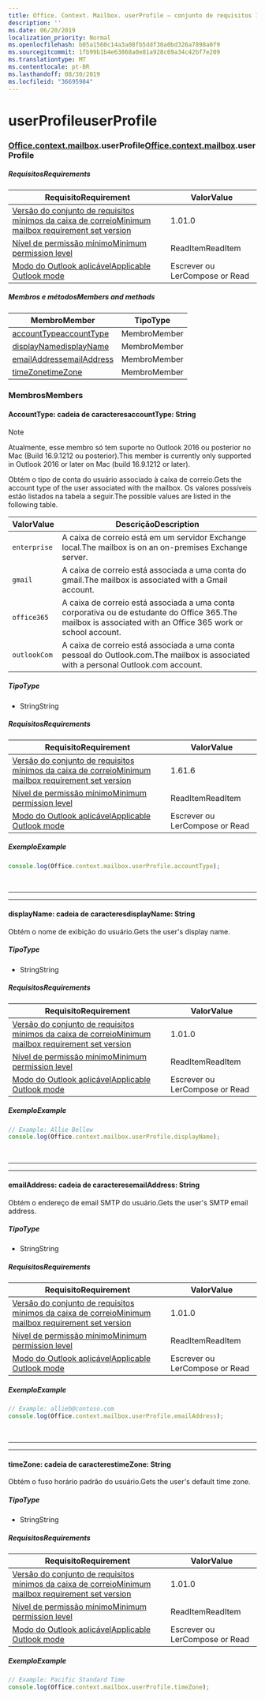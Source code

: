 ```yaml
---
title: Office. Context. Mailbox. userProfile – conjunto de requisitos 1,6
description: ''
ms.date: 06/20/2019
localization_priority: Normal
ms.openlocfilehash: b05a1560c14a3a08fb5ddf30a0bd326a7898a0f9
ms.sourcegitcommit: 1fb99b1b4e63868a0e81a928c69a34c42bf7e209
ms.translationtype: MT
ms.contentlocale: pt-BR
ms.lasthandoff: 08/30/2019
ms.locfileid: "36695984"
---
```

# <a name="userprofile"></a><span data-ttu-id="c2728-102">userProfile</span><span class="sxs-lookup"><span data-stu-id="c2728-102">userProfile</span></span>

### <a name="officeofficemdcontextofficecontextmdmailboxofficecontextmailboxmduserprofile"></a><span data-ttu-id="c2728-103">[Office](Office.md)[.context](Office.context.md)[.mailbox](Office.context.mailbox.md).userProfile</span><span class="sxs-lookup"><span data-stu-id="c2728-103">[Office](Office.md)[.context](Office.context.md)[.mailbox](Office.context.mailbox.md).userProfile</span></span>

##### <a name="requirements"></a><span data-ttu-id="c2728-104">Requisitos</span><span class="sxs-lookup"><span data-stu-id="c2728-104">Requirements</span></span>

|<span data-ttu-id="c2728-105">Requisito</span><span class="sxs-lookup"><span data-stu-id="c2728-105">Requirement</span></span>| <span data-ttu-id="c2728-106">Valor</span><span class="sxs-lookup"><span data-stu-id="c2728-106">Value</span></span>|
|---|---|
|[<span data-ttu-id="c2728-107">Versão do conjunto de requisitos mínimos da caixa de correio</span><span class="sxs-lookup"><span data-stu-id="c2728-107">Minimum mailbox requirement set version</span></span>](/office/dev/add-ins/reference/requirement-sets/outlook-api-requirement-sets)| <span data-ttu-id="c2728-108">1.0</span><span class="sxs-lookup"><span data-stu-id="c2728-108">1.0</span></span>|
|[<span data-ttu-id="c2728-109">Nível de permissão mínimo</span><span class="sxs-lookup"><span data-stu-id="c2728-109">Minimum permission level</span></span>](/outlook/add-ins/understanding-outlook-add-in-permissions)| <span data-ttu-id="c2728-110">ReadItem</span><span class="sxs-lookup"><span data-stu-id="c2728-110">ReadItem</span></span>|
|[<span data-ttu-id="c2728-111">Modo do Outlook aplicável</span><span class="sxs-lookup"><span data-stu-id="c2728-111">Applicable Outlook mode</span></span>](/outlook/add-ins/#extension-points)| <span data-ttu-id="c2728-112">Escrever ou Ler</span><span class="sxs-lookup"><span data-stu-id="c2728-112">Compose or Read</span></span>|

##### <a name="members-and-methods"></a><span data-ttu-id="c2728-113">Membros e métodos</span><span class="sxs-lookup"><span data-stu-id="c2728-113">Members and methods</span></span>

| <span data-ttu-id="c2728-114">Membro</span><span class="sxs-lookup"><span data-stu-id="c2728-114">Member</span></span> | <span data-ttu-id="c2728-115">Tipo</span><span class="sxs-lookup"><span data-stu-id="c2728-115">Type</span></span> |
|--------|------|
| [<span data-ttu-id="c2728-116">accountType</span><span class="sxs-lookup"><span data-stu-id="c2728-116">accountType</span></span>](#accounttype-string) | <span data-ttu-id="c2728-117">Membro</span><span class="sxs-lookup"><span data-stu-id="c2728-117">Member</span></span> |
| [<span data-ttu-id="c2728-118">displayName</span><span class="sxs-lookup"><span data-stu-id="c2728-118">displayName</span></span>](#displayname-string) | <span data-ttu-id="c2728-119">Membro</span><span class="sxs-lookup"><span data-stu-id="c2728-119">Member</span></span> |
| [<span data-ttu-id="c2728-120">emailAddress</span><span class="sxs-lookup"><span data-stu-id="c2728-120">emailAddress</span></span>](#emailaddress-string) | <span data-ttu-id="c2728-121">Membro</span><span class="sxs-lookup"><span data-stu-id="c2728-121">Member</span></span> |
| [<span data-ttu-id="c2728-122">timeZone</span><span class="sxs-lookup"><span data-stu-id="c2728-122">timeZone</span></span>](#timezone-string) | <span data-ttu-id="c2728-123">Membro</span><span class="sxs-lookup"><span data-stu-id="c2728-123">Member</span></span> |

### <a name="members"></a><span data-ttu-id="c2728-124">Membros</span><span class="sxs-lookup"><span data-stu-id="c2728-124">Members</span></span>

#### <a name="accounttype-string"></a><span data-ttu-id="c2728-125">AccountType: cadeia de caracteres</span><span class="sxs-lookup"><span data-stu-id="c2728-125">accountType: String</span></span>

> [!NOTE]
> <span data-ttu-id="c2728-126">Atualmente, esse membro só tem suporte no Outlook 2016 ou posterior no Mac (Build 16.9.1212 ou posterior).</span><span class="sxs-lookup"><span data-stu-id="c2728-126">This member is currently only supported in Outlook 2016 or later on Mac (build 16.9.1212 or later).</span></span>

<span data-ttu-id="c2728-127">Obtém o tipo de conta do usuário associado à caixa de correio.</span><span class="sxs-lookup"><span data-stu-id="c2728-127">Gets the account type of the user associated with the mailbox.</span></span> <span data-ttu-id="c2728-128">Os valores possíveis estão listados na tabela a seguir.</span><span class="sxs-lookup"><span data-stu-id="c2728-128">The possible values are listed in the following table.</span></span>

| <span data-ttu-id="c2728-129">Valor</span><span class="sxs-lookup"><span data-stu-id="c2728-129">Value</span></span> | <span data-ttu-id="c2728-130">Descrição</span><span class="sxs-lookup"><span data-stu-id="c2728-130">Description</span></span> |
|-------|-------------|
| `enterprise` | <span data-ttu-id="c2728-131">A caixa de correio está em um servidor Exchange local.</span><span class="sxs-lookup"><span data-stu-id="c2728-131">The mailbox is on an on-premises Exchange server.</span></span> |
| `gmail` | <span data-ttu-id="c2728-132">A caixa de correio está associada a uma conta do gmail.</span><span class="sxs-lookup"><span data-stu-id="c2728-132">The mailbox is associated with a Gmail account.</span></span> |
| `office365` | <span data-ttu-id="c2728-133">A caixa de correio está associada a uma conta corporativa ou de estudante do Office 365.</span><span class="sxs-lookup"><span data-stu-id="c2728-133">The mailbox is associated with an Office 365 work or school account.</span></span> |
| `outlookCom` | <span data-ttu-id="c2728-134">A caixa de correio está associada a uma conta pessoal do Outlook.com.</span><span class="sxs-lookup"><span data-stu-id="c2728-134">The mailbox is associated with a personal Outlook.com account.</span></span> |

##### <a name="type"></a><span data-ttu-id="c2728-135">Tipo</span><span class="sxs-lookup"><span data-stu-id="c2728-135">Type</span></span>

*   <span data-ttu-id="c2728-136">String</span><span class="sxs-lookup"><span data-stu-id="c2728-136">String</span></span>

##### <a name="requirements"></a><span data-ttu-id="c2728-137">Requisitos</span><span class="sxs-lookup"><span data-stu-id="c2728-137">Requirements</span></span>

|<span data-ttu-id="c2728-138">Requisito</span><span class="sxs-lookup"><span data-stu-id="c2728-138">Requirement</span></span>| <span data-ttu-id="c2728-139">Valor</span><span class="sxs-lookup"><span data-stu-id="c2728-139">Value</span></span>|
|---|---|
|[<span data-ttu-id="c2728-140">Versão do conjunto de requisitos mínimos da caixa de correio</span><span class="sxs-lookup"><span data-stu-id="c2728-140">Minimum mailbox requirement set version</span></span>](/office/dev/add-ins/reference/requirement-sets/outlook-api-requirement-sets)| <span data-ttu-id="c2728-141">1.6</span><span class="sxs-lookup"><span data-stu-id="c2728-141">1.6</span></span> |
|[<span data-ttu-id="c2728-142">Nível de permissão mínimo</span><span class="sxs-lookup"><span data-stu-id="c2728-142">Minimum permission level</span></span>](/outlook/add-ins/understanding-outlook-add-in-permissions)| <span data-ttu-id="c2728-143">ReadItem</span><span class="sxs-lookup"><span data-stu-id="c2728-143">ReadItem</span></span>|
|[<span data-ttu-id="c2728-144">Modo do Outlook aplicável</span><span class="sxs-lookup"><span data-stu-id="c2728-144">Applicable Outlook mode</span></span>](/outlook/add-ins/#extension-points)| <span data-ttu-id="c2728-145">Escrever ou Ler</span><span class="sxs-lookup"><span data-stu-id="c2728-145">Compose or Read</span></span>|

##### <a name="example"></a><span data-ttu-id="c2728-146">Exemplo</span><span class="sxs-lookup"><span data-stu-id="c2728-146">Example</span></span>

```js
console.log(Office.context.mailbox.userProfile.accountType);
```

<br>

---
---

#### <a name="displayname-string"></a><span data-ttu-id="c2728-147">displayName: cadeia de caracteres</span><span class="sxs-lookup"><span data-stu-id="c2728-147">displayName: String</span></span>

<span data-ttu-id="c2728-148">Obtém o nome de exibição do usuário.</span><span class="sxs-lookup"><span data-stu-id="c2728-148">Gets the user's display name.</span></span>

##### <a name="type"></a><span data-ttu-id="c2728-149">Tipo</span><span class="sxs-lookup"><span data-stu-id="c2728-149">Type</span></span>

*   <span data-ttu-id="c2728-150">String</span><span class="sxs-lookup"><span data-stu-id="c2728-150">String</span></span>

##### <a name="requirements"></a><span data-ttu-id="c2728-151">Requisitos</span><span class="sxs-lookup"><span data-stu-id="c2728-151">Requirements</span></span>

|<span data-ttu-id="c2728-152">Requisito</span><span class="sxs-lookup"><span data-stu-id="c2728-152">Requirement</span></span>| <span data-ttu-id="c2728-153">Valor</span><span class="sxs-lookup"><span data-stu-id="c2728-153">Value</span></span>|
|---|---|
|[<span data-ttu-id="c2728-154">Versão do conjunto de requisitos mínimos da caixa de correio</span><span class="sxs-lookup"><span data-stu-id="c2728-154">Minimum mailbox requirement set version</span></span>](/office/dev/add-ins/reference/requirement-sets/outlook-api-requirement-sets)| <span data-ttu-id="c2728-155">1.0</span><span class="sxs-lookup"><span data-stu-id="c2728-155">1.0</span></span>|
|[<span data-ttu-id="c2728-156">Nível de permissão mínimo</span><span class="sxs-lookup"><span data-stu-id="c2728-156">Minimum permission level</span></span>](/outlook/add-ins/understanding-outlook-add-in-permissions)| <span data-ttu-id="c2728-157">ReadItem</span><span class="sxs-lookup"><span data-stu-id="c2728-157">ReadItem</span></span>|
|[<span data-ttu-id="c2728-158">Modo do Outlook aplicável</span><span class="sxs-lookup"><span data-stu-id="c2728-158">Applicable Outlook mode</span></span>](/outlook/add-ins/#extension-points)| <span data-ttu-id="c2728-159">Escrever ou Ler</span><span class="sxs-lookup"><span data-stu-id="c2728-159">Compose or Read</span></span>|

##### <a name="example"></a><span data-ttu-id="c2728-160">Exemplo</span><span class="sxs-lookup"><span data-stu-id="c2728-160">Example</span></span>

```js
// Example: Allie Bellew
console.log(Office.context.mailbox.userProfile.displayName);
```

<br>

---
---

#### <a name="emailaddress-string"></a><span data-ttu-id="c2728-161">emailAddress: cadeia de caracteres</span><span class="sxs-lookup"><span data-stu-id="c2728-161">emailAddress: String</span></span>

<span data-ttu-id="c2728-162">Obtém o endereço de email SMTP do usuário.</span><span class="sxs-lookup"><span data-stu-id="c2728-162">Gets the user's SMTP email address.</span></span>

##### <a name="type"></a><span data-ttu-id="c2728-163">Tipo</span><span class="sxs-lookup"><span data-stu-id="c2728-163">Type</span></span>

*   <span data-ttu-id="c2728-164">String</span><span class="sxs-lookup"><span data-stu-id="c2728-164">String</span></span>

##### <a name="requirements"></a><span data-ttu-id="c2728-165">Requisitos</span><span class="sxs-lookup"><span data-stu-id="c2728-165">Requirements</span></span>

|<span data-ttu-id="c2728-166">Requisito</span><span class="sxs-lookup"><span data-stu-id="c2728-166">Requirement</span></span>| <span data-ttu-id="c2728-167">Valor</span><span class="sxs-lookup"><span data-stu-id="c2728-167">Value</span></span>|
|---|---|
|[<span data-ttu-id="c2728-168">Versão do conjunto de requisitos mínimos da caixa de correio</span><span class="sxs-lookup"><span data-stu-id="c2728-168">Minimum mailbox requirement set version</span></span>](/office/dev/add-ins/reference/requirement-sets/outlook-api-requirement-sets)| <span data-ttu-id="c2728-169">1.0</span><span class="sxs-lookup"><span data-stu-id="c2728-169">1.0</span></span>|
|[<span data-ttu-id="c2728-170">Nível de permissão mínimo</span><span class="sxs-lookup"><span data-stu-id="c2728-170">Minimum permission level</span></span>](/outlook/add-ins/understanding-outlook-add-in-permissions)| <span data-ttu-id="c2728-171">ReadItem</span><span class="sxs-lookup"><span data-stu-id="c2728-171">ReadItem</span></span>|
|[<span data-ttu-id="c2728-172">Modo do Outlook aplicável</span><span class="sxs-lookup"><span data-stu-id="c2728-172">Applicable Outlook mode</span></span>](/outlook/add-ins/#extension-points)| <span data-ttu-id="c2728-173">Escrever ou Ler</span><span class="sxs-lookup"><span data-stu-id="c2728-173">Compose or Read</span></span>|

##### <a name="example"></a><span data-ttu-id="c2728-174">Exemplo</span><span class="sxs-lookup"><span data-stu-id="c2728-174">Example</span></span>

```js
// Example: allieb@contoso.com
console.log(Office.context.mailbox.userProfile.emailAddress);
```

<br>

---
---

#### <a name="timezone-string"></a><span data-ttu-id="c2728-175">timeZone: cadeia de caracteres</span><span class="sxs-lookup"><span data-stu-id="c2728-175">timeZone: String</span></span>

<span data-ttu-id="c2728-176">Obtém o fuso horário padrão do usuário.</span><span class="sxs-lookup"><span data-stu-id="c2728-176">Gets the user's default time zone.</span></span>

##### <a name="type"></a><span data-ttu-id="c2728-177">Tipo</span><span class="sxs-lookup"><span data-stu-id="c2728-177">Type</span></span>

*   <span data-ttu-id="c2728-178">String</span><span class="sxs-lookup"><span data-stu-id="c2728-178">String</span></span>

##### <a name="requirements"></a><span data-ttu-id="c2728-179">Requisitos</span><span class="sxs-lookup"><span data-stu-id="c2728-179">Requirements</span></span>

|<span data-ttu-id="c2728-180">Requisito</span><span class="sxs-lookup"><span data-stu-id="c2728-180">Requirement</span></span>| <span data-ttu-id="c2728-181">Valor</span><span class="sxs-lookup"><span data-stu-id="c2728-181">Value</span></span>|
|---|---|
|[<span data-ttu-id="c2728-182">Versão do conjunto de requisitos mínimos da caixa de correio</span><span class="sxs-lookup"><span data-stu-id="c2728-182">Minimum mailbox requirement set version</span></span>](/office/dev/add-ins/reference/requirement-sets/outlook-api-requirement-sets)| <span data-ttu-id="c2728-183">1.0</span><span class="sxs-lookup"><span data-stu-id="c2728-183">1.0</span></span>|
|[<span data-ttu-id="c2728-184">Nível de permissão mínimo</span><span class="sxs-lookup"><span data-stu-id="c2728-184">Minimum permission level</span></span>](/outlook/add-ins/understanding-outlook-add-in-permissions)| <span data-ttu-id="c2728-185">ReadItem</span><span class="sxs-lookup"><span data-stu-id="c2728-185">ReadItem</span></span>|
|[<span data-ttu-id="c2728-186">Modo do Outlook aplicável</span><span class="sxs-lookup"><span data-stu-id="c2728-186">Applicable Outlook mode</span></span>](/outlook/add-ins/#extension-points)| <span data-ttu-id="c2728-187">Escrever ou Ler</span><span class="sxs-lookup"><span data-stu-id="c2728-187">Compose or Read</span></span>|

##### <a name="example"></a><span data-ttu-id="c2728-188">Exemplo</span><span class="sxs-lookup"><span data-stu-id="c2728-188">Example</span></span>

```js
// Example: Pacific Standard Time
console.log(Office.context.mailbox.userProfile.timeZone);
```
